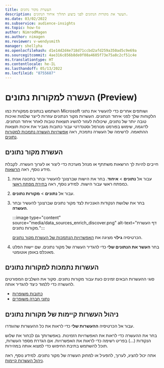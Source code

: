 ```yaml
---
title: העשרת מקור נתונים
description: העשר את מקורות הנתונים לפני ביצוע תהליך איחוד הנתונים.
ms.date: 03/02/2022
ms.subservice: audience-insights
ms.topic: how-to
author: NimrodMagen
ms.author: nimagen
ms.reviewer: v-wendysmith
manager: shellyha
ms.openlocfilehash: d1e14d2d4e718d71ccbd2afd259a350ad5c9e69a
ms.sourcegitcommit: 4ae316c856b8de0f08a4605f73e75a8c2cf51c4e
ms.translationtype: HT
ms.contentlocale: he-IL
ms.lasthandoff: 05/13/2022
ms.locfileid: "8755687"
---
```

# <a name="enrichment-for-data-sources-preview"></a>העשרה למקורות נתונים (Preview)

השתמש בנתונים ממקורות כמו Microsoft ושותפים אחרים כדי להעשיר את נתוני הלקוחות שלך לפני איחוד הנתונים. העשרות מקור הנתונים עוזרות לייצר שלמות ואיכות טובה יותר של נתונים, שיכולות לעזור להשיג תוצאות טובות לאחר איחוד הנתונים. לדוגמה, שימוש בפורמט מנורמל וסטנדרטי עבור כתובות מגביר את איכות תוצאות ההתאמה. לרשימה של העשרה נתמכת, ראה [אפשרויות העשרה נתמכות למקורות נתונים](#supported-data-source-enrichments).

## <a name="enrich-a-data-source"></a>העשרת מקור נתונים

חייבים להיות לך הרשאות משתתף או מנהל מערכת כדי ליצור או לערוך העשרה. לקבלת מידע נוסף, ראה [הרשאות](permissions.md).  

1. עבור אל **נתונים** > **איחוד**. בחר את הישות שברצונך להעשיר ובחר בתכונה אחת כמפתח ראשי עבור הישות. למידע נוסף, ראה [בחירת מפתח ראשי](map-entities.md#select-primary-key-and-semantic-type-for-attributes).

1. עבור אל **נתונים** > **מקורות נתונים**.

1. בחר את שלושת הנקודות האנכיות לצד מקור נתונים שברצונך להעשיר ובחר **העשרה**.

   :::image type="content" source="media/data_sources_enrich_discover.png" alt-text="דף העשרת מקורות נתונים.":::

   הכרטיסיה **גילוי** מציגה את [האפשרויות הנתמכות של העשרת מקור נתונים](#supported-data-source-enrichments).

1. בחר **העשר את הנתונים שלי** כדי להגדיר העשרה של מקור נתונים. שם יישות הפלט מאוכלס באופן אוטומטי.

## <a name="supported-data-source-enrichments"></a>העשרות נתמכות למקורות נתונים

סוגי ההעשרות הבאים זמינים כעת עבור מקורות נתונים. סקור את השלבים המפורטים להעשרה כדי ללמוד כיצד להגדיר אותה.

- [כתובות משופרות](enrichment-enhanced-addresses.md)
- [נתוני חברה משופרים](enrichment-enhanced-company-data.md)

## <a name="manage-existing-data-source-enrichments"></a>ניהול העשרות קיימות של מקורות נתונים

עבור אל הכרטיסיה **ההעשרות שלי** כדי לראות את כל ההעשרות שהוגדרו.

בחר את ההעשרה כדי לראות את האפשרויות הזמינות. באפשרותך גם לבחור את שלוש הנקודות (...) בפריט רשימה כדי לראות את האפשרויות. אם הגדרת מספר העשרות, תוכל להשתמש בתיבת החיפוש כדי למצוא אותה במהירות.

אתה יכול להציג, לערוך, להפעיל או למחוק העשרה של מקור נתונים. למידע נוסף, ראה [ניהול העשרות קיימות](enrichment-hub.md).
